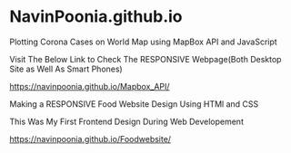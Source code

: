 # NavinPoonia.github.io
Plotting Corona Cases on World Map using MapBox API and JavaScript

Visit The Below Link to Check The RESPONSIVE Webpage(Both Desktop Site as Well As Smart Phones)

https://navinpoonia.github.io/Mapbox_API/


Making a RESPONSIVE Food Website Design Using HTMl and CSS

This Was My First Frontend Design During Web Developement

https://navinpoonia.github.io/Foodwebsite/

